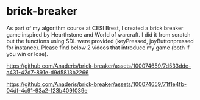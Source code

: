 # brick-breaker
As part of my algorithm course at CESI Brest, I created a brick breaker game inspired by Hearthstone and World of warcraft. 
I did it from scratch but the functions using SDL were provided (keyPressed, joyButtonpressed for instance).
Please find below 2 videos that introduce my game (both if you win or lose).




https://github.com/Anaderis/brick-breaker/assets/100074659/7d533dde-a431-42d7-891e-d9d5813b2266


https://github.com/Anaderis/brick-breaker/assets/100074659/71f1e4fb-04df-4c91-93a2-f23b409f039e

